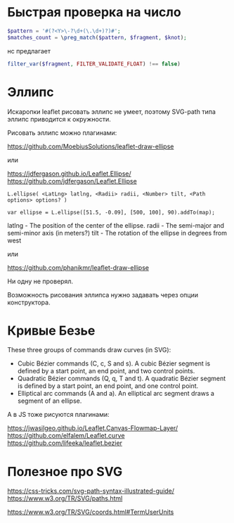 # Быстрая проверка на число

```php
$pattern = '#(?<Y>\-?\d+(\.\d+)?)#';
$matches_count = \preg_match($pattern, $fragment, $knot);
```

нс предлагает 
```php
filter_var($fragment, FILTER_VALIDATE_FLOAT) !== false)
```

# Эллипс

Искаропки leaflet рисовать эллипс не умеет, поэтому SVG-path типа эллипс приводится к окружности.

Рисовать эллипс можно плагинами:

https://github.com/MoebiusSolutions/leaflet-draw-ellipse

или

https://jdfergason.github.io/Leaflet.Ellipse/
https://github.com/jdfergason/Leaflet.Ellipse
```
L.ellipse( <LatLng> latlng, <Radii> radii, <Number> tilt, <Path options> options? )

var ellipse = L.ellipse([51.5, -0.09], [500, 100], 90).addTo(map);
```

latlng - The position of the center of the ellipse.
radii - The semi-major and semi-minor axis (in meters?)
tilt - The rotation of the ellipse in degrees from west


или

https://github.com/phanikmr/leaflet-draw-ellipse

Ни одну не проверял. 

Возможность рисования эллипса нужно задавать через опции конструктора.

# Кривые Безье

These three groups of commands draw curves (in SVG):
- Cubic Bézier commands (C, c, S and s). A cubic Bézier segment is defined by a start point, an end point, and two control points.
- Quadratic Bézier commands (Q, q, T and t). A quadratic Bézier segment is defined by a start point, an end point, and one control point.
- Elliptical arc commands (A and a). An elliptical arc segment draws a segment of an ellipse.

А в JS тоже рисуются плагинами:

https://jwasilgeo.github.io/Leaflet.Canvas-Flowmap-Layer/
https://github.com/elfalem/Leaflet.curve
https://github.com/lifeeka/leaflet.bezier




# Полезное про SVG

https://css-tricks.com/svg-path-syntax-illustrated-guide/
https://www.w3.org/TR/SVG/paths.html


https://www.w3.org/TR/SVG/coords.html#TermUserUnits